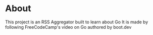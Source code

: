 # About

This project is an RSS Aggregator built to learn about Go
It is made by following FreeCodeCamp's video on Go authored by boot.dev

